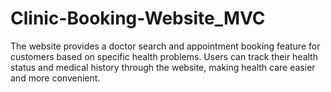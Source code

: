 # Clinic-Booking-Website_MVC
The website provides a doctor search and appointment booking feature for customers based on specific health problems. Users can track their health status and medical history through the website, making health care easier and more convenient.
